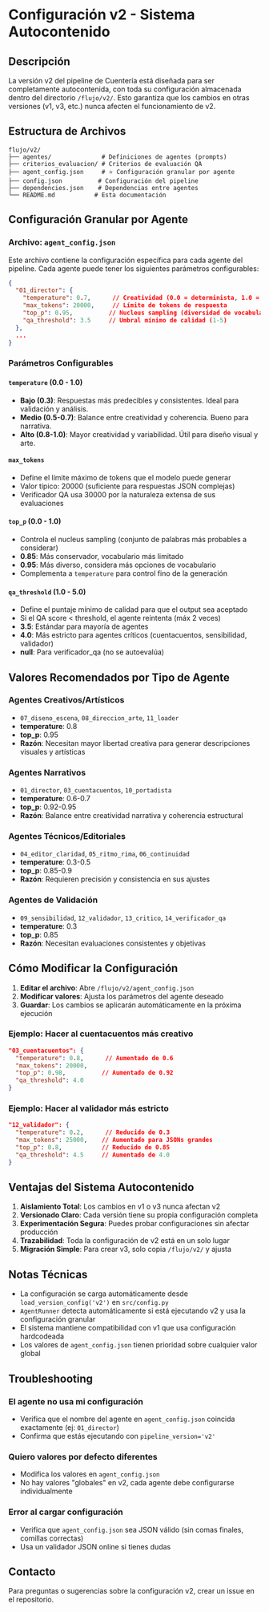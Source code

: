 # Configuración v2 - Sistema Autocontenido

## Descripción
La versión v2 del pipeline de Cuentería está diseñada para ser completamente autocontenida, con toda su configuración almacenada dentro del directorio `/flujo/v2/`. Esto garantiza que los cambios en otras versiones (v1, v3, etc.) nunca afecten el funcionamiento de v2.

## Estructura de Archivos

```
flujo/v2/
├── agentes/              # Definiciones de agentes (prompts)
├── criterios_evaluacion/ # Criterios de evaluación QA
├── agent_config.json     # ⭐ Configuración granular por agente
├── config.json          # Configuración del pipeline
├── dependencies.json    # Dependencias entre agentes
└── README.md           # Esta documentación
```

## Configuración Granular por Agente

### Archivo: `agent_config.json`

Este archivo contiene la configuración específica para cada agente del pipeline. Cada agente puede tener los siguientes parámetros configurables:

```json
{
  "01_director": {
    "temperature": 0.7,      // Creatividad (0.0 = determinista, 1.0 = muy creativo)
    "max_tokens": 20000,     // Límite de tokens de respuesta
    "top_p": 0.95,          // Nucleus sampling (diversidad de vocabulario)
    "qa_threshold": 3.5     // Umbral mínimo de calidad (1-5)
  },
  ...
}
```

### Parámetros Configurables

#### `temperature` (0.0 - 1.0)
- **Bajo (0.3)**: Respuestas más predecibles y consistentes. Ideal para validación y análisis.
- **Medio (0.5-0.7)**: Balance entre creatividad y coherencia. Bueno para narrativa.
- **Alto (0.8-1.0)**: Mayor creatividad y variabilidad. Útil para diseño visual y arte.

#### `max_tokens`
- Define el límite máximo de tokens que el modelo puede generar
- Valor típico: 20000 (suficiente para respuestas JSON complejas)
- Verificador QA usa 30000 por la naturaleza extensa de sus evaluaciones

#### `top_p` (0.0 - 1.0)
- Controla el nucleus sampling (conjunto de palabras más probables a considerar)
- **0.85**: Más conservador, vocabulario más limitado
- **0.95**: Más diverso, considera más opciones de vocabulario
- Complementa a `temperature` para control fino de la generación

#### `qa_threshold` (1.0 - 5.0)
- Define el puntaje mínimo de calidad para que el output sea aceptado
- Si el QA score < threshold, el agente reintenta (máx 2 veces)
- **3.5**: Estándar para mayoría de agentes
- **4.0**: Más estricto para agentes críticos (cuentacuentos, sensibilidad, validador)
- **null**: Para verificador_qa (no se autoevalúa)

## Valores Recomendados por Tipo de Agente

### Agentes Creativos/Artísticos
- `07_diseno_escena`, `08_direccion_arte`, `11_loader`
- **temperature**: 0.8
- **top_p**: 0.95
- **Razón**: Necesitan mayor libertad creativa para generar descripciones visuales y artísticas

### Agentes Narrativos
- `01_director`, `03_cuentacuentos`, `10_portadista`
- **temperature**: 0.6-0.7
- **top_p**: 0.92-0.95
- **Razón**: Balance entre creatividad narrativa y coherencia estructural

### Agentes Técnicos/Editoriales
- `04_editor_claridad`, `05_ritmo_rima`, `06_continuidad`
- **temperature**: 0.3-0.5
- **top_p**: 0.85-0.9
- **Razón**: Requieren precisión y consistencia en sus ajustes

### Agentes de Validación
- `09_sensibilidad`, `12_validador`, `13_critico`, `14_verificador_qa`
- **temperature**: 0.3
- **top_p**: 0.85
- **Razón**: Necesitan evaluaciones consistentes y objetivas

## Cómo Modificar la Configuración

1. **Editar el archivo**: Abre `/flujo/v2/agent_config.json`
2. **Modificar valores**: Ajusta los parámetros del agente deseado
3. **Guardar**: Los cambios se aplicarán automáticamente en la próxima ejecución

### Ejemplo: Hacer al cuentacuentos más creativo

```json
"03_cuentacuentos": {
  "temperature": 0.8,      // Aumentado de 0.6
  "max_tokens": 20000,
  "top_p": 0.98,          // Aumentado de 0.92
  "qa_threshold": 4.0
}
```

### Ejemplo: Hacer al validador más estricto

```json
"12_validador": {
  "temperature": 0.2,      // Reducido de 0.3
  "max_tokens": 25000,    // Aumentado para JSONs grandes
  "top_p": 0.8,           // Reducido de 0.85
  "qa_threshold": 4.5     // Aumentado de 4.0
}
```

## Ventajas del Sistema Autocontenido

1. **Aislamiento Total**: Los cambios en v1 o v3 nunca afectan v2
2. **Versionado Claro**: Cada versión tiene su propia configuración completa
3. **Experimentación Segura**: Puedes probar configuraciones sin afectar producción
4. **Trazabilidad**: Toda la configuración de v2 está en un solo lugar
5. **Migración Simple**: Para crear v3, solo copia `/flujo/v2/` y ajusta

## Notas Técnicas

- La configuración se carga automáticamente desde `load_version_config('v2')` en `src/config.py`
- `AgentRunner` detecta automáticamente si está ejecutando v2 y usa la configuración granular
- El sistema mantiene compatibilidad con v1 que usa configuración hardcodeada
- Los valores de `agent_config.json` tienen prioridad sobre cualquier valor global

## Troubleshooting

### El agente no usa mi configuración
- Verifica que el nombre del agente en `agent_config.json` coincida exactamente (ej: `01_director`)
- Confirma que estás ejecutando con `pipeline_version='v2'`

### Quiero valores por defecto diferentes
- Modifica los valores en `agent_config.json`
- No hay valores "globales" en v2, cada agente debe configurarse individualmente

### Error al cargar configuración
- Verifica que `agent_config.json` sea JSON válido (sin comas finales, comillas correctas)
- Usa un validador JSON online si tienes dudas

## Contacto
Para preguntas o sugerencias sobre la configuración v2, crear un issue en el repositorio.